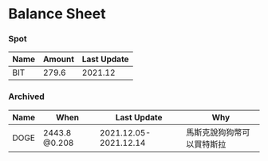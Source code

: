 # Balance Sheet

### Spot
|Name|Amount|Last Update|
|---|---|---|
|BIT|279.6|2021.12|

### Archived
|Name|When|Last Update|Why|
|---|---|---|---|
|DOGE|2443.8 @0.208|2021.12.05-2021.12.14|馬斯克說狗狗幣可以買特斯拉|
